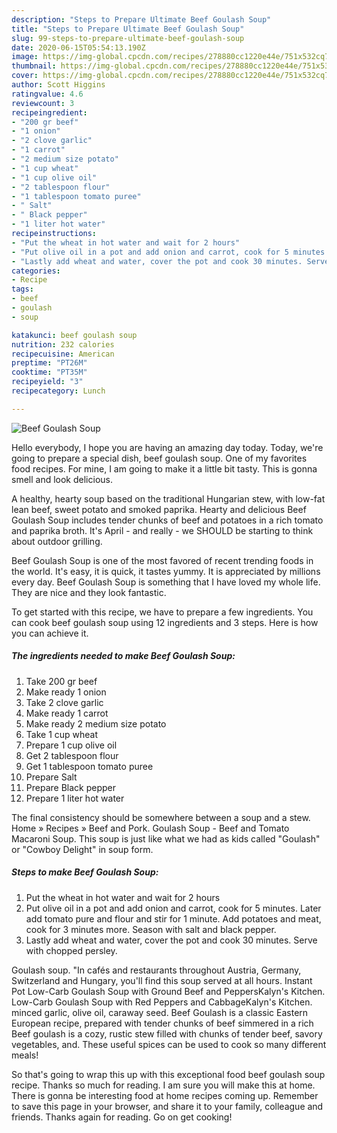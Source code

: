 ```yaml
---
description: "Steps to Prepare Ultimate Beef Goulash Soup"
title: "Steps to Prepare Ultimate Beef Goulash Soup"
slug: 99-steps-to-prepare-ultimate-beef-goulash-soup
date: 2020-06-15T05:54:13.190Z
image: https://img-global.cpcdn.com/recipes/278880cc1220e44e/751x532cq70/beef-goulash-soup-recipe-main-photo.jpg
thumbnail: https://img-global.cpcdn.com/recipes/278880cc1220e44e/751x532cq70/beef-goulash-soup-recipe-main-photo.jpg
cover: https://img-global.cpcdn.com/recipes/278880cc1220e44e/751x532cq70/beef-goulash-soup-recipe-main-photo.jpg
author: Scott Higgins
ratingvalue: 4.6
reviewcount: 3
recipeingredient:
- "200 gr beef"
- "1 onion"
- "2 clove garlic"
- "1 carrot"
- "2 medium size potato"
- "1 cup wheat"
- "1 cup olive oil"
- "2 tablespoon flour"
- "1 tablespoon tomato puree"
- " Salt"
- " Black pepper"
- "1 liter hot water"
recipeinstructions:
- "Put the wheat in hot water and wait for 2 hours"
- "Put olive oil in a pot and add onion and carrot, cook for 5 minutes. Later add tomato pure and flour and stir for 1 minute. Add potatoes and meat, cook for 3 minutes more. Season with salt and black pepper."
- "Lastly add wheat and water, cover the pot and cook 30 minutes. Serve with chopped persley."
categories:
- Recipe
tags:
- beef
- goulash
- soup

katakunci: beef goulash soup 
nutrition: 232 calories
recipecuisine: American
preptime: "PT26M"
cooktime: "PT35M"
recipeyield: "3"
recipecategory: Lunch

---
```



![Beef Goulash Soup](https://img-global.cpcdn.com/recipes/278880cc1220e44e/751x532cq70/beef-goulash-soup-recipe-main-photo.jpg)

Hello everybody, I hope you are having an amazing day today. Today, we're going to prepare a special dish, beef goulash soup. One of my favorites food recipes. For mine, I am going to make it a little bit tasty. This is gonna smell and look delicious.

A healthy, hearty soup based on the traditional Hungarian stew, with low-fat lean beef, sweet potato and smoked paprika. Hearty and delicious Beef Goulash Soup includes tender chunks of beef and potatoes in a rich tomato and paprika broth. It&#39;s April - and really - we SHOULD be starting to think about outdoor grilling.

Beef Goulash Soup is one of the most favored of recent trending foods in the world. It's easy, it is quick, it tastes yummy. It is appreciated by millions every day. Beef Goulash Soup is something that I have loved my whole life. They are nice and they look fantastic.


To get started with this recipe, we have to prepare a few ingredients. You can cook beef goulash soup using 12 ingredients and 3 steps. Here is how you can achieve it.

<!--inarticleads1-->

##### The ingredients needed to make Beef Goulash Soup:

1. Take 200 gr beef
1. Make ready 1 onion
1. Take 2 clove garlic
1. Make ready 1 carrot
1. Make ready 2 medium size potato
1. Take 1 cup wheat
1. Prepare 1 cup olive oil
1. Get 2 tablespoon flour
1. Get 1 tablespoon tomato puree
1. Prepare  Salt
1. Prepare  Black pepper
1. Prepare 1 liter hot water


The final consistency should be somewhere between a soup and a stew. Home » Recipes » Beef and Pork. Goulash Soup - Beef and Tomato Macaroni Soup. This soup is just like what we had as kids called &#34;Goulash&#34; or &#34;Cowboy Delight&#34; in soup form. 

<!--inarticleads2-->

##### Steps to make Beef Goulash Soup:

1. Put the wheat in hot water and wait for 2 hours
1. Put olive oil in a pot and add onion and carrot, cook for 5 minutes. Later add tomato pure and flour and stir for 1 minute. Add potatoes and meat, cook for 3 minutes more. Season with salt and black pepper.
1. Lastly add wheat and water, cover the pot and cook 30 minutes. Serve with chopped persley.


Goulash soup. &#34;In cafés and restaurants throughout Austria, Germany, Switzerland and Hungary, you&#39;ll find this soup served at all hours. Instant Pot Low-Carb Goulash Soup with Ground Beef and PeppersKalyn&#39;s Kitchen. Low-Carb Goulash Soup with Red Peppers and CabbageKalyn&#39;s Kitchen. minced garlic, olive oil, caraway seed. Beef Goulash is a classic Eastern European recipe, prepared with tender chunks of beef simmered in a rich Beef goulash is a cozy, rustic stew filled with chunks of tender beef, savory vegetables, and. These useful spices can be used to cook so many different meals! 

So that's going to wrap this up with this exceptional food beef goulash soup recipe. Thanks so much for reading. I am sure you will make this at home. There is gonna be interesting food at home recipes coming up. Remember to save this page in your browser, and share it to your family, colleague and friends. Thanks again for reading. Go on get cooking!
